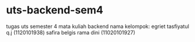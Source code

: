 # uts-backend-sem4
tugas uts semester 4 mata kuliah backend
nama kelompok:
egriet tasfiyatul q.j (1120101938)
safira belgis rama dini (11020101927)
